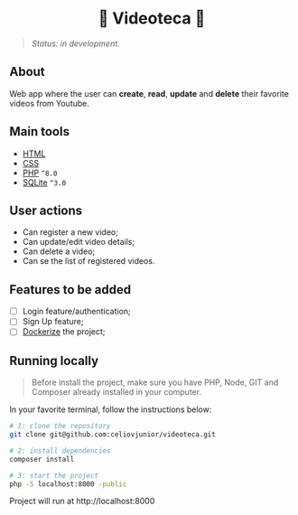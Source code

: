 <h1 align="center">🎥 Videoteca 🎥</h1>

> *Status: in development*.

## About

Web app where the user can **create**, **read**, **update** and **delete** their favorite videos from Youtube.<br>

## Main tools

- [HTML](https://developer.mozilla.org/en-US/docs/Web/HTML)
- [CSS](https://developer.mozilla.org/en-US/docs/Web/CSS)
- [PHP](https://www.php.net/docs.php) ```^8.0```
- [SQLite](https://www.php.net/manual/en/book.sqlite3.php) ```^3.0```

## User actions

- Can register a new video;
- Can update/edit video details;
- Can delete a video;
- Can se the list of registered videos.

## Features to be added

- [ ] Login feature/authentication;
- [ ] Sign Up feature;
- [ ] [Dockerize]() the project;

## Running locally

> Before install the project, make sure you have PHP, Node, GIT and Composer already installed in your computer.

In your favorite terminal, follow the instructions below:

```bash
# 1: clone the repository
git clone git@github.com:celiovjunior/videoteca.git

# 2: install dependencies
composer install

# 3: start the project
php -S localhost:8000 -public
```

Project will run at http://localhost:8000
